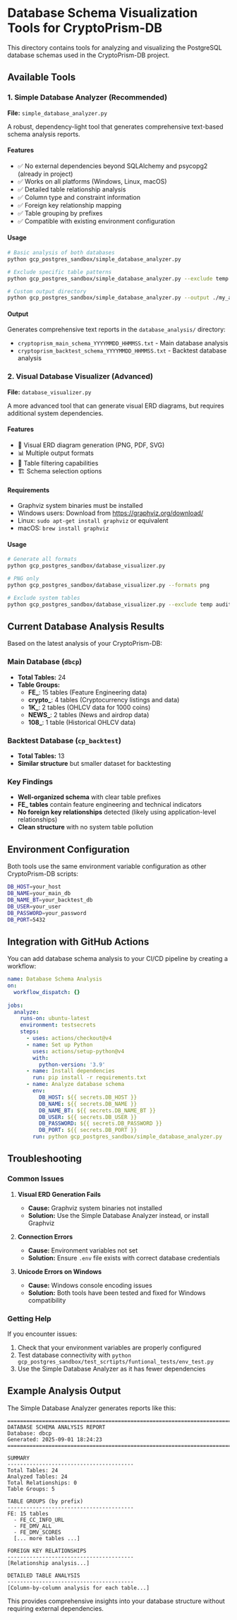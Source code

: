 # Database Schema Visualization Tools for CryptoPrism-DB

This directory contains tools for analyzing and visualizing the PostgreSQL database schemas used in the CryptoPrism-DB project.

## Available Tools

### 1. Simple Database Analyzer (Recommended)
**File:** `simple_database_analyzer.py`

A robust, dependency-light tool that generates comprehensive text-based schema analysis reports.

#### Features
- ✅ No external dependencies beyond SQLAlchemy and psycopg2 (already in project)
- ✅ Works on all platforms (Windows, Linux, macOS)
- ✅ Detailed table relationship analysis
- ✅ Column type and constraint information
- ✅ Foreign key relationship mapping
- ✅ Table grouping by prefixes
- ✅ Compatible with existing environment configuration

#### Usage
```bash
# Basic analysis of both databases
python gcp_postgres_sandbox/simple_database_analyzer.py

# Exclude specific table patterns
python gcp_postgres_sandbox/simple_database_analyzer.py --exclude temp audit system

# Custom output directory
python gcp_postgres_sandbox/simple_database_analyzer.py --output ./my_analysis
```

#### Output
Generates comprehensive text reports in the `database_analysis/` directory:
- `cryptoprism_main_schema_YYYYMMDD_HHMMSS.txt` - Main database analysis
- `cryptoprism_backtest_schema_YYYYMMDD_HHMMSS.txt` - Backtest database analysis

### 2. Visual Database Visualizer (Advanced)
**File:** `database_visualizer.py`

A more advanced tool that can generate visual ERD diagrams, but requires additional system dependencies.

#### Features
- 🎨 Visual ERD diagram generation (PNG, PDF, SVG)
- 📊 Multiple output formats
- 🔧 Table filtering capabilities
- 🏗️ Schema selection options

#### Requirements
- Graphviz system binaries must be installed
- Windows users: Download from https://graphviz.org/download/
- Linux: `sudo apt-get install graphviz` or equivalent
- macOS: `brew install graphviz`

#### Usage
```bash
# Generate all formats
python gcp_postgres_sandbox/database_visualizer.py

# PNG only
python gcp_postgres_sandbox/database_visualizer.py --formats png

# Exclude system tables
python gcp_postgres_sandbox/database_visualizer.py --exclude temp audit pg_stat
```

## Current Database Analysis Results

Based on the latest analysis of your CryptoPrism-DB:

### Main Database (`dbcp`)
- **Total Tables:** 24
- **Table Groups:**
  - **FE_**: 15 tables (Feature Engineering data)
  - **crypto_**: 4 tables (Cryptocurrency listings and data)
  - **1K_**: 2 tables (OHLCV data for 1000 coins)
  - **NEWS_**: 2 tables (News and airdrop data)
  - **108_**: 1 table (Historical OHLCV data)

### Backtest Database (`cp_backtest`)
- **Total Tables:** 13
- **Similar structure** but smaller dataset for backtesting

### Key Findings
- **Well-organized schema** with clear table prefixes
- **FE_ tables** contain feature engineering and technical indicators
- **No foreign key relationships** detected (likely using application-level relationships)
- **Clean structure** with no system table pollution

## Environment Configuration

Both tools use the same environment variable configuration as other CryptoPrism-DB scripts:

```bash
DB_HOST=your_host
DB_NAME=your_main_db
DB_NAME_BT=your_backtest_db
DB_USER=your_user
DB_PASSWORD=your_password
DB_PORT=5432
```

## Integration with GitHub Actions

You can add database schema analysis to your CI/CD pipeline by creating a workflow:

```yaml
name: Database Schema Analysis
on:
  workflow_dispatch: {}
  
jobs:
  analyze:
    runs-on: ubuntu-latest
    environment: testsecrets
    steps:
      - uses: actions/checkout@v4
      - name: Set up Python
        uses: actions/setup-python@v4
        with:
          python-version: '3.9'
      - name: Install dependencies
        run: pip install -r requirements.txt
      - name: Analyze database schema
        env:
          DB_HOST: ${{ secrets.DB_HOST }}
          DB_NAME: ${{ secrets.DB_NAME }}
          DB_NAME_BT: ${{ secrets.DB_NAME_BT }}
          DB_USER: ${{ secrets.DB_USER }}
          DB_PASSWORD: ${{ secrets.DB_PASSWORD }}
          DB_PORT: ${{ secrets.DB_PORT }}
        run: python gcp_postgres_sandbox/simple_database_analyzer.py
```

## Troubleshooting

### Common Issues

1. **Visual ERD Generation Fails**
   - **Cause:** Graphviz system binaries not installed
   - **Solution:** Use the Simple Database Analyzer instead, or install Graphviz

2. **Connection Errors**
   - **Cause:** Environment variables not set
   - **Solution:** Ensure `.env` file exists with correct database credentials

3. **Unicode Errors on Windows**
   - **Cause:** Windows console encoding issues
   - **Solution:** Both tools have been tested and fixed for Windows compatibility

### Getting Help

If you encounter issues:
1. Check that your environment variables are properly configured
2. Test database connectivity with `python gcp_postgres_sandbox/test_scrtipts/funtional_tests/env_test.py`
3. Use the Simple Database Analyzer as it has fewer dependencies

## Example Analysis Output

The Simple Database Analyzer generates reports like this:

```
================================================================================
DATABASE SCHEMA ANALYSIS REPORT
Database: dbcp
Generated: 2025-09-01 18:24:23
================================================================================

SUMMARY
----------------------------------------
Total Tables: 24
Analyzed Tables: 24
Total Relationships: 0
Table Groups: 5

TABLE GROUPS (by prefix)
----------------------------------------
FE: 15 tables
  - FE_CC_INFO_URL
  - FE_DMV_ALL
  - FE_DMV_SCORES
  [... more tables ...]

FOREIGN KEY RELATIONSHIPS
----------------------------------------
[Relationship analysis...]

DETAILED TABLE ANALYSIS
----------------------------------------
[Column-by-column analysis for each table...]
```

This provides comprehensive insights into your database structure without requiring external dependencies.